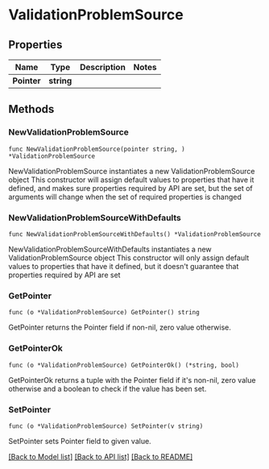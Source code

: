# ValidationProblemSource

## Properties

Name | Type | Description | Notes
------------ | ------------- | ------------- | -------------
**Pointer** | **string** |  | 

## Methods

### NewValidationProblemSource

`func NewValidationProblemSource(pointer string, ) *ValidationProblemSource`

NewValidationProblemSource instantiates a new ValidationProblemSource object
This constructor will assign default values to properties that have it defined,
and makes sure properties required by API are set, but the set of arguments
will change when the set of required properties is changed

### NewValidationProblemSourceWithDefaults

`func NewValidationProblemSourceWithDefaults() *ValidationProblemSource`

NewValidationProblemSourceWithDefaults instantiates a new ValidationProblemSource object
This constructor will only assign default values to properties that have it defined,
but it doesn't guarantee that properties required by API are set

### GetPointer

`func (o *ValidationProblemSource) GetPointer() string`

GetPointer returns the Pointer field if non-nil, zero value otherwise.

### GetPointerOk

`func (o *ValidationProblemSource) GetPointerOk() (*string, bool)`

GetPointerOk returns a tuple with the Pointer field if it's non-nil, zero value otherwise
and a boolean to check if the value has been set.

### SetPointer

`func (o *ValidationProblemSource) SetPointer(v string)`

SetPointer sets Pointer field to given value.



[[Back to Model list]](../README.md#documentation-for-models) [[Back to API list]](../README.md#documentation-for-api-endpoints) [[Back to README]](../README.md)


